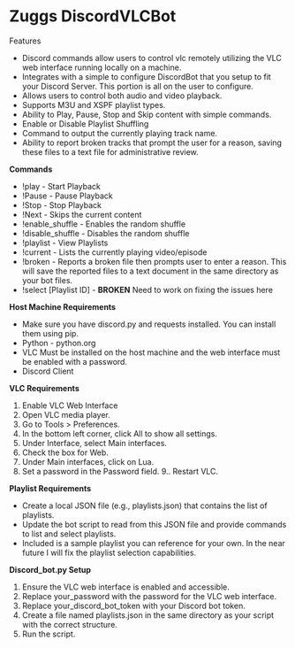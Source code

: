 # Zuggs DiscordVLCBot

Features
- Discord commands allow users to control vlc remotely utilizing the VLC web interface running locally on a machine.
- Integrates with a simple to configure DiscordBot that you setup to fit your Discord Server. This portion is all on the user to configure.
- Allows users to control both audio and video playback.
- Supports M3U and XSPF playlist types.
- Ability to Play, Pause, Stop and Skip content with simple commands.
- Enable or Disable Playlist Shuffling
- Command to output the currently playing track name.
- Ability to report broken tracks that prompt the user for a reason, saving these files to a text file for administrative review.

**Commands**
- !play - Start Playback
- !Pause - Pause Playback
- !Stop - Stop Playback
- !Next - Skips the current content
- !enable_shuffle - Enables the random shuffle
- !disable_shuffle - Disables the random shuffle
- !playlist - View Playlists
- !current - Lists the currently playing video/episode
- !broken - Reports a broken file then prompts user to enter a reason. This will save the reported files to a text document in the same directory as your bot files.
- !select [Playlist ID] - **BROKEN** Need to work on fixing the issues here

**Host Machine Requirements**
- Make sure you have discord.py and requests installed. You can install them using pip.
- Python - python.org
- VLC Must be installed on the host machine and the web interface must be enabled with a password.
- Discord Client

**VLC Requirements**
1. Enable VLC Web Interface
2. Open VLC media player.
3. Go to Tools > Preferences.
4. In the bottom left corner, click All to show all settings.
5. Under Interface, select Main interfaces.
6. Check the box for Web.
7. Under Main interfaces, click on Lua.
8. Set a password in the Password field.
9.. Restart VLC.

**Playlist Requirements**
- Create a local JSON file (e.g., playlists.json) that contains the list of playlists.
- Update the bot script to read from this JSON file and provide commands to list and select playlists.
- Included is a sample playlist you can reference for your own. In the near future I will fix the playlist selection capabilities.

**Discord_bot.py Setup**
1. Ensure the VLC web interface is enabled and accessible.
2. Replace your_password with the password for the VLC web interface.
3. Replace your_discord_bot_token with your Discord bot token.
4. Create a file named playlists.json in the same directory as your script with the correct structure.
5. Run the script.
